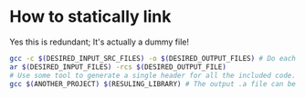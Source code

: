 # How to statically link

Yes this is redundant; It's actually a dummy file!

````sh
gcc -c $(DESIRED_INPUT_SRC_FILES) -o $(DESIRED_OUTPUT_FILES) # Do each of these seperately
ar $(DESIRED_INPUT_FILES) -rcs $(DESIRED_OUTPUT_FILE)
# Use some tool to generate a single header for all the included code.
gcc $(ANOTHER_PROJECT) $(RESULING_LIBRARY) # The output .a file can be added to the input source file and it should work.
````
